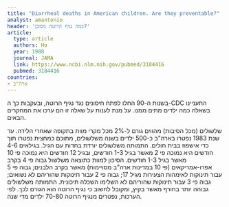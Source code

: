 ```yaml
---
title: "Diarrheal deaths in American children. Are they preventable?"
analyst: amantonio
header: 'כמה נגיף הרוטה מסוכן?'
article:
  type: article
  authors: Ho
  year: 1988
  journal: JAMA
  link: https://www.ncbi.nlm.nih.gov/pubmed/3184416
  pubmed: 3184416
countries:
- ארה"ב
---
```


בשנות ה-90 החלו לפתח חיסונים נגד נגיף הרוטה, ובעקבות כך ה-CDC התעניינו בשאלה כמה ילדים מתים ממנו. על מנת לענות על שאלה זו הם ערכו את המחקרים הבאים.

שלשולים (מכל הסיבות) מהווים גורם ל-2% מכל מקרי מוות בתקופה שאחרי הלידה. עד שנת 1983 נפטרו בארה"ב כ-500 ילדים בשנה משלשולים, מתוכם כמחצית נפטרו תוך כדי אישפוז בבית חולים. התמותה משלשולים יורדת בחדות עם הגיל. בגילאים 4-6 חודשים היא נמוכה פי 2 מאשר בגיל 1-3 חודשים, ובגיל 12 חודשים היא נמוכה פי 10 מאשר בגיל 1-3 חודשים.
הסיכון למוות כתוצאה משלשול גבוה פי 4 בקרב אפרו-אמריקאים (פי 10 במדינות ארה"ב מסויימות) מאשר בקרב הלבנים; גבוה פי 5 עבור תינוקות לאימהות הצעירות מגיל 17; גבוה פי 2 עבור תינוקות שהוריהם לא נשואים; גבוה פי 3 עבור תינוקות שהוריהם לא השלימו השכלה תיכונית.
התמותה משלשולים גבוהה יותר בחורף מאשר בקיץ, ומקובל לחשוב כי נגיף הרוטה הוא הגורם לכך. לפי הערכות, נפטרים מנגיף הרוטה 70-80 ילדים מדי שנה.
